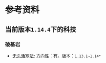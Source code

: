 # 参考资料

## 当前版本`1.14.4`下的科技

### 破基岩

* [无头活塞法](https://www.bilibili.com/video/av52663355): 方向性：有。版本：`1.13.1~1.14*`
